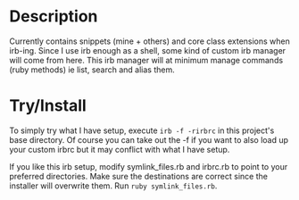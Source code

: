 Description
===========

 Currently contains snippets (mine + others) and core class extensions when irb-ing.
Since I use irb enough as a shell, some kind of custom irb manager will come from here.
This irb manager will at minimum manage commands (ruby methods) ie list, search and alias them.

Try/Install
===========

To simply try what I have setup, execute `irb -f -rirbrc` in this project's base directory.
Of course you can take out the -f if you want to also load up your custom irbrc but it may conflict
with what I have setup.

If you like this irb setup, modify symlink\_files.rb and irbrc.rb to point to your preferred directories.
Make sure the destinations are correct since the installer will overwrite them. Run `ruby symlink_files.rb`.
